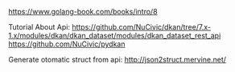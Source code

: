 https://www.golang-book.com/books/intro/8

Tutorial About Api:
https://github.com/NuCivic/dkan/tree/7.x-1.x/modules/dkan/dkan_dataset/modules/dkan_dataset_rest_api
https://github.com/NuCivic/pydkan

Generate otomatic struct from api: http://json2struct.mervine.net/
